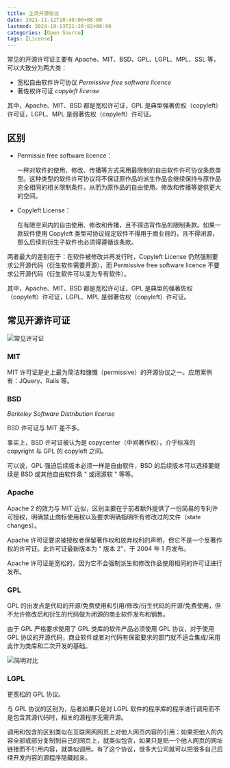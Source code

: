 ```yaml
---
title: 主流开源协议
date: 2021-11-12T18:49:00+08:00
lastmod: 2024-10-13T21:20:02+08:00
categories: [Open Source]
tags: [License]
---
```


常见的开源许可证主要有 Apache、MIT、BSD、GPL、LGPL、MPL、SSL 等，可以大致分为两大类：

- 宽松自由软件许可协议 *Permissive free software licence*
- 著佐权许可证 *copyleft license*

其中，Apache、MIT、BSD 都是宽松许可证，GPL 是典型强著佐权（copyleft）许可证，LGPL、MPL 是弱著佐权（copyleft）许可证。

<!-- more -->

## 区别

- Permissie free software licence：

	一种对软件的使用、修改、传播等方式采用最限制的自由软件许可协议条款类型。这种类型的软件许可协议将不保证原作品的派生作品会继续保持与原作品完全相同的相关限制条件，从而为原作品的自由使用、修改和传播等提供更大的空间。

- Copyleft License：

	在有限空间内的自由使用、修改和传播，且不得违背作品的限制条款。如果一款软件使用 Copyleft 类型可协议规定软件不得用于商业目的，且不得闭源，那么后续的衍生子软件也必须得遵循该条款。

两者最大的差别在于：在软件被修改并再发行时，Copyleft License 仍然强制要求公开源代码（衍生软件需要开源），而 Permissive free software licence 不要求公开源代码（衍生软件可以变为专有软件）。

其中，Apache、MIT、BSD 都是宽松许可证，GPL 是典型的强著佐权（copyleft）许可证，LGPL、MPL 是弱著佐权（copyleft）许可证。

## 常见开源许可证

![常见许可证](https://picgo-1303870432.cos.ap-shanghai.myqcloud.com/img/free_software_licenses.png)

### MIT

MIT 许可证是史上最为简洁和慷慨（permissive）的开源协议之一。应用案例有：JQuery、Rails 等。

### BSD

*Berkeley Software Distribution license*

BSD 许可证与 MIT 差不多。

事实上，BSD 许可证被认为是 copycenter（中间著作权），介乎标准的 copyright 与 GPL 的 copyleft 之间。

可以说，GPL 强迫后续版本必须一样是自由软件，BSD 的后续版本可以选择要继续是 BSD 或其他自由软件条 " 或闭源软 " 等等。

### Apache

Apache 2 的效力与 MIT 近似，区别主要在于前者额外提供了一份简易的专利许可授权，明确禁止商标使用权以及要求明确指明所有修改过的文件（state changes）。

Apache 许可证要求被授权者保留著作权和放弃权利的声明，但它不是一个反著作权的许可证。此许可证最新版本为 " 版本 2"，于 2004 年 1 月发布。

Apache 许可证是宽松的，因为它不会强制派生和修改作品使用相同的许可证进行发布。

### GPL

GPL 的出发点是代码的开源/免费使用和引用/修改/衍生代码的开源/免费使用，但不允许修改后和衍生的代码做为闭源的商业软件发布和销售。

由于 GPL 严格要求使用了 GPL 类库的软件产品必须使用 GPL 协议，对于使用 GPL 协议的开源代码，商业软件或者对代码有保密要求的部门就不适合集成/采用此作为类库和二次开发的基础。

![简明对比](https://picgo-1303870432.cos.ap-shanghai.myqcloud.com/img/7149baf878e23293b9bd57df076b6e41_r.jpg)

### LGPL

更宽松的 GPL 协议。

与 GPL 协议的区别为，后者如果只是对 LGPL 软件的程序库的程序进行调用而不是包含其源代码时，相关的源程序无需开源。

调用和包含的区别类似在互联网网网页上对他人网页内容的引用：如果把他人的内容全部或部分复制到自己的网页上，就类似包含，如果只是贴一个他人网页的网址链接而不引用内容，就类似调用。有了这个协议，很多大公司就可以把很多自己后续开发内容的源程序隐藏起来。
